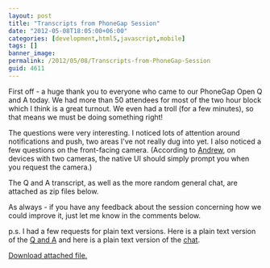 ```yaml
---
layout: post
title: "Transcripts from PhoneGap Session"
date: "2012-05-08T18:05:00+06:00"
categories: [development,html5,javascript,mobile]
tags: []
banner_image: 
permalink: /2012/05/08/Transcripts-from-PhoneGap-Session
guid: 4611
---
```


First off - a huge thank you to everyone who came to our PhoneGap Open Q and A today. We had more than 50 attendees for most of the two hour block which I think is a great turnout. We even had a troll (for a few minutes), so that means we must be doing something right!

The questions were very interesting. I noticed lots of attention around notifications and push, two areas I've not really dug into yet. I also noticed a few questions on the front-facing camera. (According to <a href="http://www.tricedesigns.com/">Andrew</a>, on devices with two cameras, the native UI should simply prompt you when you request the camera.) 

The Q and A transcript, as well as the more random general chat, are attached as zip files below. 

As always - if you have any feedback about the session concerning how we could improve it, just let me know in the comments below.

p.s. I had a few requests for plain text versions. Here is a plain text version of the <a href="https://gist.github.com/2640834">Q and A</a> and here is a plain text version of the <a href="https://gist.github.com/2640847">chat</a>.<p><a href='enclosures/C{% raw %}%3A%{% endraw %}5Chosts{% raw %}%5C2012%{% endraw %}2Eraymondcamden{% raw %}%2Ecom%{% endraw %}5Cenclosures{% raw %}%2Fsessionlogs%{% endraw %}2Ezip'>Download attached file.</a></p>